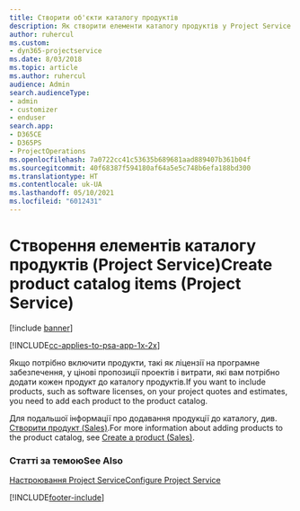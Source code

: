 ```yaml
---
title: Створити об'єкти каталогу продуктів
description: Як створити елементи каталогу продуктів у Project Service
author: ruhercul
ms.custom:
- dyn365-projectservice
ms.date: 8/03/2018
ms.topic: article
ms.author: ruhercul
audience: Admin
search.audienceType:
- admin
- customizer
- enduser
search.app:
- D365CE
- D365PS
- ProjectOperations
ms.openlocfilehash: 7a0722cc41c53635b689681aad889407b361b04f
ms.sourcegitcommit: 40f68387f594180af64a5e5c748b6efa188bd300
ms.translationtype: HT
ms.contentlocale: uk-UA
ms.lasthandoff: 05/10/2021
ms.locfileid: "6012431"
---
```

# <a name="create-product-catalog-items-project-service"></a><span data-ttu-id="b1233-103">Створення елементів каталогу продуктів (Project Service)</span><span class="sxs-lookup"><span data-stu-id="b1233-103">Create product catalog items (Project Service)</span></span>

[!include [banner](../includes/psa-now-project-operations.md)]

[!INCLUDE[cc-applies-to-psa-app-1x-2x](../includes/cc-applies-to-psa-app-1x-2x.md)]

<span data-ttu-id="b1233-104">Якщо потрібно включити продукти, такі як ліцензії на програмне забезпечення, у цінові пропозиції проектів і витрати, які вам потрібно додати кожен продукт до каталогу продуктів.</span><span class="sxs-lookup"><span data-stu-id="b1233-104">If you want to include products, such as software licenses, on your project quotes and estimates, you need to add each product to the product catalog.</span></span>  
  
 <span data-ttu-id="b1233-105">Для подальшої інформації про додавання продукції до каталогу, див. [Створити продукт (Sales)](/dynamics365/sales-enterprise/create-product-sales).</span><span class="sxs-lookup"><span data-stu-id="b1233-105">For more information about adding products to the product catalog, see [Create a product (Sales)](/dynamics365/sales-enterprise/create-product-sales).</span></span>  
  
### <a name="see-also"></a><span data-ttu-id="b1233-106">Статті за темою</span><span class="sxs-lookup"><span data-stu-id="b1233-106">See Also</span></span>  
 [<span data-ttu-id="b1233-107">Настроювання Project Service</span><span class="sxs-lookup"><span data-stu-id="b1233-107">Configure Project Service</span></span>](../psa/configure.md)


[!INCLUDE[footer-include](../includes/footer-banner.md)]